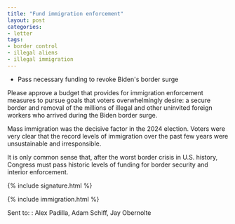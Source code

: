 ```yaml
---
title: "Fund immigration enforcement"
layout: post
categories:
- letter
tags:
- border control
- illegal aliens
- illegal immigration
---
```


- Pass necessary funding to revoke Biden's border surge

Please approve a budget that provides for immigration enforcement measures to pursue goals that voters overwhelmingly desire: a secure border and removal of the millions of illegal and other uninvited foreign workers who arrived during the Biden border surge.

Mass immigration was the decisive factor in the 2024 election. Voters were very clear that the record levels of immigration over the past few years were unsustainable and irresponsible.

It is only common sense that, after the worst border crisis in U.S. history, Congress must pass historic levels of funding for border security and interior enforcement.

{% include signature.html %}

{% include immigration.html %}

Sent to:
: Alex Padilla, Adam Schiff, Jay Obernolte
